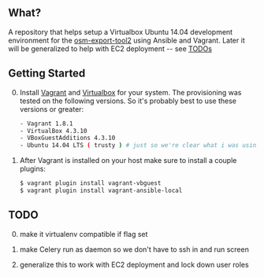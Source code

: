 ## What?
A repository that helps setup a Virtualbox Ubuntu 14.04 development environment
for the [osm-export-tool2](https://github.com/hotosm/osm-export-tool2) using Ansible and Vagrant. Later it will be generalized
to help with EC2 deployment -- see [TODOs](#todo)

## Getting Started

0. Install [Vagrant](https://www.vagrantup.com/) and [Virtualbox](https://www.virtualbox.org/wiki/Downloads) for your system. The provisioning was tested
on the following versions. So it's probably best to use these versions or greater:
    ```bash
    - Vagrant 1.8.1
    - VirtualBox 4.3.10
    - VBoxGuestAdditions 4.3.10
    - Ubuntu 14.04 LTS ( trusty ) # just so we're clear what i was using, not that you have to
    ```
0. After Vagrant is installed on your host make sure to install a couple plugins:
    ```bash
    $ vagrant plugin install vagrant-vbguest
    $ vagrant plugin install vagrant-ansible-local
    ```

## TODO

0. make it virtualenv compatible if flag set

0. make Celery run as daemon so we don't have to ssh in and run screen

0. generalize this to work with EC2 deployment and lock down user roles